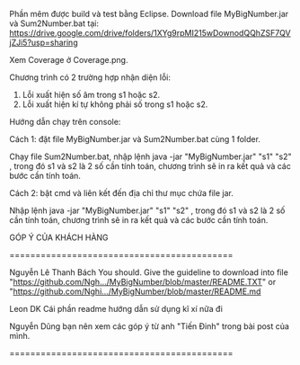 Phần mêm được build và test bằng Eclipse.
Download file MyBigNumber.jar và Sum2Number.bat tại: https://drive.google.com/drive/folders/1XYg9rpMI215wDownodQQhZSF7QVjZJi5?usp=sharing

Xem Coverage ở Coverage.png.

Chương trình có 2 trường hợp nhận diện lỗi:
1. Lỗi xuất hiện số âm trong s1 hoặc s2.
2. Lỗi xuất hiện kí tự không phải số trong s1 hoặc s2.

Hướng dẫn chạy trên console:

Cách 1: đặt file MyBigNumber.jar và Sum2Number.bat cùng 1 folder.

Chạy file Sum2Number.bat, nhập lệnh java -jar "MyBigNumber.jar" "s1" "s2" , trong đó s1 và s2 là 2 số cần tính toán, chương trình sẽ in ra kết quả và các bước cần tính toán.

Cách 2: bật cmd và liên kết đến địa chỉ thư mục chứa file jar.

Nhập lệnh java -jar "MyBigNumber.jar" "s1" "s2" , trong đó s1 và s2 là 2 số cần tính toán, chương trình sẽ in ra kết quả và các bước cần tính toán.

GÓP Ý CỦA KHÁCH HÀNG 

===========================================


Nguyễn Lê Thanh Bách You should. Give the guideline to download into file "https://github.com/Ngh.../MyBigNumber/blob/master/README.TXT" or "https://github.com/Nghi.../MyBigNumber/blob/master/README.md

Leon DK Cái phần readme hướng dẫn sử dụng kĩ xí nữa đi 

Nguyễn Dũng bạn nên xem các góp ý từ anh "Tiến Đinh" trong bài post của mình.


===========================================
